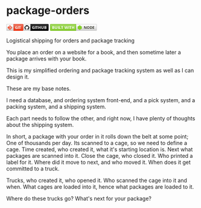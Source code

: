 # package-orders

![](https://github.com/gokemon/tuts-plus/blob/master/images/builtWith/git-short.png)![](https://github.com/gokemon/tuts-plus/blob/master/images/builtWith/github-short.png) ![](https://github.com/gokemon/tuts-plus/blob/master/images/builtWith/node-long.png)

Logistical shipping for orders and package tracking

You place an order on a website for a book, and then sometime later a package arrives with your book.

This is my simplified ordering and package tracking system as well as I can design it.

These are my base notes.

I need a database, and ordering system front-end, and a pick system, and a packing system, and a shipping system.

Each part needs to follow the other, and right now, I have plenty of thoughts about the shipping system.

In short, a package with your order in it rolls down the belt at some point; One of thousands per day. 
Its scanned to a cage, so we need to define a cage. Time created, who created it, what it's starting location is. Next what packages are scanned into it.
Close the cage, who closed it. Who printed a label for it. Where did it move to next, and who moved it. When does it get committed to a truck.

Trucks, who created it, who opened it. Who scanned the cage into it and when.
What cages are loaded into it, hence what packages are loaded to it. 

Where do these trucks go? What's next for your package?


